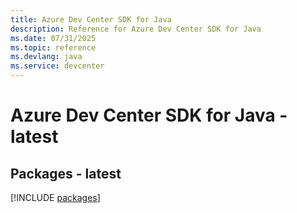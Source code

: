 ```yaml
---
title: Azure Dev Center SDK for Java
description: Reference for Azure Dev Center SDK for Java
ms.date: 07/31/2025
ms.topic: reference
ms.devlang: java
ms.service: devcenter
---
```

# Azure Dev Center SDK for Java - latest
## Packages - latest
[!INCLUDE [packages](dev-center-index.md)]